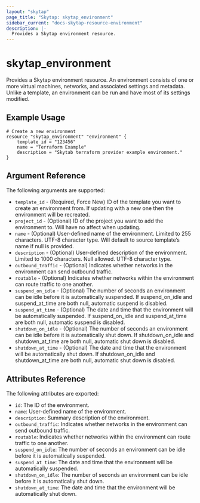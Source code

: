 ```yaml
---
layout: "skytap"
page_title: "Skytap: skytap_environment"
sidebar_current: "docs-skytap-resource-environment"
description: |-
  Provides a Skytap environment resource.
---
```


# skytap\_environment

Provides a Skytap environment resource. An environment consists of one or more virtual machines, networks, 
and associated settings and metadata. Unlike a template, an environment can be run and have most of its settings 
modified.

## Example Usage


```hcl
# Create a new environment
resource "skytap_environment" "environment" {
 	template_id = "123456"
 	name = "Terraform Example"
 	description = "Skytab terraform provider example environment."
}
```

## Argument Reference

The following arguments are supported:

* `template_id` - (Required, Force New) ID of the template you want to create an environment from. 
If updating with a new one then the environment will be recreated.
* `project_id` - (Optional) ID of the project you want to add the environment to. Will have no affect when updating.
* `name` - (Optional) User-defined name of the environment. Limited to 255 characters. UTF-8 character type. 
Will default to source template’s name if null is provided.
* `description` - (Optional) User-defined description of the environment. Limited to 1000 characters. Null allowed. 
UTF-8 character type.
* `outbound_traffic` - (Optional) Indicates whether networks in the environment can send outbound traffic.
* `routable` - (Optional) Indicates whether networks within the environment can route traffic to one another.
* `suspend_on_idle` - (Optional) The number of seconds an environment can be idle before it is automatically suspended.
                                 If suspend_on_idle and suspend_at_time are both null, automatic suspend is disabled.
* `suspend_at_time` - (Optional) The date and time that the environment will be automatically suspended.
                                 If suspend_on_idle and suspend_at_time are both null, automatic suspend is disabled.
* `shutdown_on_idle` - (Optional) The number of seconds an environment can be idle before it is automatically shut down.
                                  If shutdown_on_idle and shutdown_at_time are both null, automatic shut down is disabled.
* `shutdown_at_time` - (Optional) The date and time that the environment will be automatically shut down.
                                  If shutdown_on_idle and shutdown_at_time are both null, automatic shut down is disabled.

## Attributes Reference

The following attributes are exported:

* `id`: The ID of the environment.
* `name`: User-defined name of the environment.
* `description`: Summary description of the environment.
* `outbound_traffic`: Indicates whether networks in the environment can send outbound traffic.
* `routable`: Indicates whether networks within the environment can route traffic to one another.
* `suspend_on_idle`: The number of seconds an environment can be idle before it is automatically suspended.
* `suspend_at_time`: The date and time that the environment will be automatically suspended.
* `shutdown_on_idle`: The number of seconds an environment can be idle before it is automatically shut down.
* `shutdown_at_time`: The date and time that the environment will be automatically shut down.
